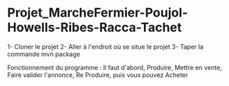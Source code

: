 # Projet_MarcheFermier-Poujol-Howells-Ribes-Racca-Tachet

1- Cloner le projet
2- Aller à l'endroit où se situe le projet
3- Taper la commande mvn package

Fonctionnement du programme : 
  Il faut d'abord, Produire, Mettre en vente, Faire valider l'annonce, Re Produire, puis vous pouvez Acheter
